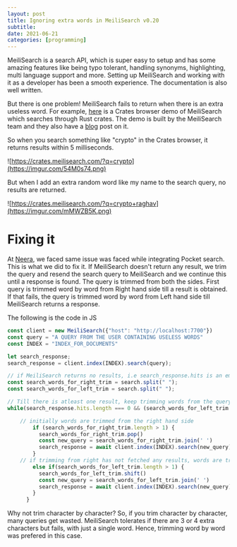```yaml
---
layout: post
title: Ignoring extra words in MeiliSearch v0.20
subtitle: 
date: 2021-06-21
categories: [programming]
---
```


MeiliSearch is a search API, which is super easy to setup and has some amazing features like being typo tolerant, handling synonyms, highlighting, multi language support and more. Setting up MeiliSearch and working with it as a developer has been a smooth experience. The documentation is also well written.

But there is one problem! MeiliSearch fails to return when there is an extra useless word. For example, [here](https://crates.meilisearch.com/) is a Crates browser demo of MeiliSearch which searches through Rust crates. The demo is built by the MeiliSearch team and they also have a [blog](https://blog.meilisearch.com/search-rust-crates-meili/) post on it.

So when you search something like "crypto" in the Crates browser, it returns results within 5 milliseconds.

![https://crates.meilisearch.com/?q=crypto](https://imgur.com/54M0s74.png)

But when I add an extra random word like my name to the search query, no results are returned. 

![https://crates.meilisearch.com/?q=crypto+raghav](https://imgur.com/mMWZB5K.png)

# Fixing it

At [Neera](http://neera.ai/), we faced same issue was faced while integrating Pocket search. This is what we did to fix it. If MeiliSearch doesn't return any result, we trim the query and resend the search query to MeiliSearch and we continue this until a response is found. The query is trimmed from both the sides. First query is trimmed word by word from Right hand side till a result is obtained. If that fails, the query is trimmed word by word from Left hand side till MeiliSearch returns a response.

The following is the code in JS

```javascript
const client = new MeiliSearch({"host": "http://localhost:7700"})
const query = "A QUERY FROM THE USER CONTAINING USELESS WORDS"
const INDEX = "INDEX_FOR_DOCUMENTS"

let search_response;
search_response = client.index(INDEX).search(query);

// if MeiliSearch returns no results, i.e search_response.hits is an empty array, words are trimmed
const search_words_for_right_trim = search.split(" ");
const search_words_for_left_trim = search.split(" ");

// Till there is atleast one result, keep trimming words from the query
while(search_response.hits.length === 0 && (search_words_for_left_trim.length > 1 || search_words_for_right_trim.length > 1)) {

    // initially words are trimmed from the right hand side
        if (search_words_for_right_trim.length > 1) {
          search_words_for_right_trim.pop()
          const new_query = search_words_for_right_trim.join(' ')
          search_response = await client.index(INDEX).search(new_query);
        }
    // if trimming from right has not fetched any results, words are trimmed from the left hand side
        else if(search_words_for_left_trim.length > 1) {
          search_words_for_left_trim.shift()
          const new_query = search_words_for_left_trim.join(' ')
          search_response = await client.index(INDEX).search(new_query);
        }
      }
```

Why not trim character by character? So, if you trim character by character, many queries get wasted. MeiliSearch tolerates if there are 3 or 4 extra characters but fails, with just a single word. Hence, trimming word by word was prefered in this case.
